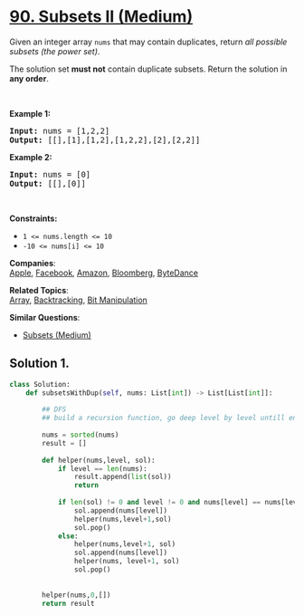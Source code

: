 # [90. Subsets II (Medium)](https://leetcode.com/problems/subsets-ii/)

<p>Given an integer array <code>nums</code> that may contain duplicates, return <em>all possible subsets (the power set)</em>.</p>

<p>The solution set <strong>must not</strong> contain duplicate subsets. Return the solution in <strong>any order</strong>.</p>

<p>&nbsp;</p>
<p><strong>Example 1:</strong></p>
<pre><strong>Input:</strong> nums = [1,2,2]
<strong>Output:</strong> [[],[1],[1,2],[1,2,2],[2],[2,2]]
</pre><p><strong>Example 2:</strong></p>
<pre><strong>Input:</strong> nums = [0]
<strong>Output:</strong> [[],[0]]
</pre>
<p>&nbsp;</p>
<p><strong>Constraints:</strong></p>

<ul>
	<li><code>1 &lt;= nums.length &lt;= 10</code></li>
	<li><code>-10 &lt;= nums[i] &lt;= 10</code></li>
</ul>


**Companies**:  
[Apple](https://leetcode.com/company/apple), [Facebook](https://leetcode.com/company/facebook), [Amazon](https://leetcode.com/company/amazon), [Bloomberg](https://leetcode.com/company/bloomberg), [ByteDance](https://leetcode.com/company/bytedance)

**Related Topics**:  
[Array](https://leetcode.com/tag/array/), [Backtracking](https://leetcode.com/tag/backtracking/), [Bit Manipulation](https://leetcode.com/tag/bit-manipulation/)

**Similar Questions**:
* [Subsets (Medium)](https://leetcode.com/problems/subsets/)

## Solution 1.

```py
class Solution:
    def subsetsWithDup(self, nums: List[int]) -> List[List[int]]:
        
        ## DFS
        ## build a recursion function, go deep level by level untill end, append end to result, for each level, determain if add the number, to determain duplicate number, check previous number, if previous is this number and sol doesn't has this number, not append too
        
        nums = sorted(nums)
        result = []
        
        def helper(nums,level, sol):
            if level == len(nums):
                result.append(list(sol))
                return
            
            if len(sol) != 0 and level != 0 and nums[level] == nums[level-1] and sol[-1] == nums[level]:
                sol.append(nums[level])
                helper(nums,level+1,sol)
                sol.pop()
            else:
                helper(nums,level+1, sol)
                sol.append(nums[level])
                helper(nums, level+1, sol)
                sol.pop()
        
        
        helper(nums,0,[])
        return result
```
